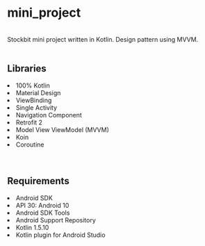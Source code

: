 # mini_project<br />
<br />
Stockbit mini project written in Kotlin. Design pattern using MVVM.<br />
<br />


## Libraries
<li>100% Kotlin<br /></li>
<li>Material Design<br /></li>
<li>ViewBinding<br /></li>
<li>Single Activity<br /></li>
<li>Navigation Component<br /></li>
<li>Retrofit 2<br /></li>
<li>Model View ViewModel (MVVM)<br /></li>
<li>Koin<br /></li>
<li>Coroutine<br /></li>
<br />
<br />
  
## Requirements
<li>Android SDK<br /></li>
<li>API 30: Android 10<br /></li>
<li>Android SDK Tools<br /></li>
<li>Android Support Repository<br /></li>
<li>Kotlin 1.5.10<br /></li>
<li>Kotlin plugin for Android Studio<br /></li>
